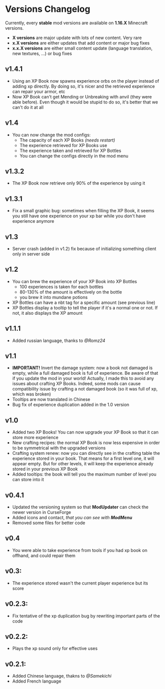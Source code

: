 # Versions Changelog

Currently, every **stable** mod versions are available on **1.16.X** Minecraft versions.

* **X versions** are major update with lots of new content. Very rare
* **x.X versions** are either updates that add content or major bug fixes
* **x.x.X versions** are either small content update (language translation, new textures, ...) or bug fixes

## v1.4.1

* Using an XP Book now spawns experience orbs on the player instead of adding xp directly. By doing so, it's nicer and 
  the retrieved experience can repair your armor, etc
* Now XP Book can't get Mending or Unbreaking with anvil (they were able before). Even though it would be stupid to do 
  so, it's better that we can't do it at all

## v1.4

* You can now change the mod configs:
  * The capacity of each XP Books *(needs restart)*
  * The experience retrieved for XP Books use
  * The experience taken and retrieved for XP Bottles
  * You can change the configs directly in the mod menu

## v1.3.2

* The XP Book now retrieve only 90% of the experience by using it

## v1.3.1

* Fix a small graphic bug: sometimes when filling the XP Book, it seems you still have one experience on your xp bar 
while you don't have experience anymore

## v1.3

* Server crash (added in v1.2) fix because of initializing something client only in server side

## v1.2
* You can brew the experience of your XP Book into XP Bottles
  * 100 experiences is taken for each bottles
  * 80-130% of the amount is effectively on the bottle
  * you brew it into mundane potions
* XP Bottles can have a nbt tag for a specific amount (see previous line)
* XP Bottles display a tooltip to tell the player if it's a normal one or not. If not, it also displays the XP amount

## v1.1.1
* Added russian language, thanks to *@Romz24*

## v1.1
* **IMPORTANT!** Invert the damage system: now a book not damaged is empty, while a full damaged book is full of 
  experience. Be aware of that if you update the mod in your world! Actually, I made this to avoid any issues about 
  crafting XP Books. Indeed, some mods can cause compatibility issue by crafting a not damaged book (so it was full of 
  xp, which was broken)
* Tooltips are now translated in Chinese
* Bug fix of experience duplication added in the 1.0 version

## v1.0
* Added two XP Books! You can now upgrade your XP Book so that it can store more experience
* New crafting recipes: the normal XP Book is now less expensive in order to be symmetrical with the upgraded versions
* Crafting system renew: now you can directly see in the crafting table the experience stored in your book. That means 
  for a first level one, it will appear empty. But for other levels, it will keep the experience already stored in your 
  previous XP Book
* Added tooltips: the book will tell you the maximum number of level you can store into it

## v0.4.1
* Updated the versioning system so that **ModUpdater** can check the newer version in CurseForge
* Added icons and contact, *that you can see with **ModMenu***
* Removed some files for better code

## v0.4
* You were able to take experience from tools if you had xp book on offhand, and could repair them

## v0.3: 
* The experience stored wasn't the current player experience but its score

## v0.2.3:
* Fix tentative of the xp duplication bug by rewriting important parts of the code

## v0.2.2:
* Plays the xp sound only for effective uses

## v0.2.1:
* Added Chinese language, thakns to *@Samekichi*
* Added French language
